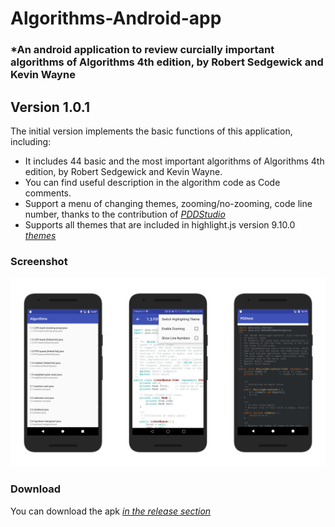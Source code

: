 # Algorithms-Android-app
### *An android application to review curcially important algorithms of Algorithms 4th edition, by Robert Sedgewick and Kevin Wayne


## Version 1.0.1

The initial version implements the basic functions of this application, including:
* It includes 44 basic and the most important algorithms of Algorithms 4th edition, by Robert Sedgewick and Kevin Wayne.
* You can find useful description in the algorithm code as Code comments.
* Support a menu of changing themes, zooming/no-zooming, code line number, thanks to the contribution of *[PDDStudio](https://github.com/PDDStudio)*
* Supports all themes that are included in highlight.js version 9.10.0 *[themes](https://github.com/mxc19912008/Algorithms-Android-app/tree/master/library/src/main/assets/styles)*

### Screenshot

![](https://github.com/mxc19912008/readme_pics/blob/master/image/alg_app.png)

### Download

You can download the apk *[in the release section](https://github.com/mxc19912008/Algorithms-Android-app/releases)*

